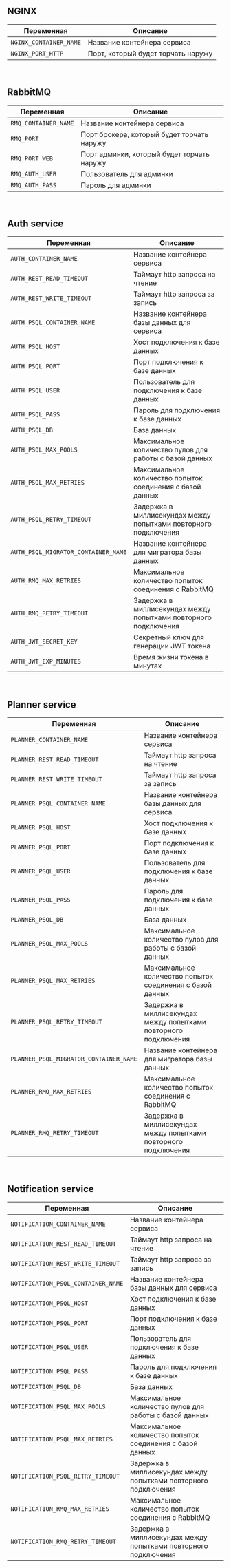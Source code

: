 ## NGINX

| Переменная             | Описание                           |
|------------------------|------------------------------------|
| `NGINX_CONTAINER_NAME` | Название контейнера сервиса        |
| `NGINX_PORT_HTTP`      | Порт, который будет торчать наружу |

<br>

## RabbitMQ

| Переменная           | Описание                                   |
|----------------------|--------------------------------------------|
| `RMQ_CONTAINER_NAME` | Название контейнера сервиса                |
| `RMQ_PORT`           | Порт брокера, который будет торчать наружу |
| `RMQ_PORT_WEB`       | Порт админки, который будет торчать наружу |
| `RMQ_AUTH_USER`      | Пользователь для админки                   |
| `RMQ_AUTH_PASS`      | Пароль для админки                         |

<br>

## Auth service

| Переменная                          | Описание                                                        |
|-------------------------------------|-----------------------------------------------------------------|
| `AUTH_CONTAINER_NAME`               | Название контейнера сервиса                                     |
| `AUTH_REST_READ_TIMEOUT`            | Таймаут http запроса на чтение                                  |
| `AUTH_REST_WRITE_TIMEOUT`           | Таймаут http запроса за запись                                  |
| `AUTH_PSQL_CONTAINER_NAME`          | Название контейнера базы данных для сервиса                     |
| `AUTH_PSQL_HOST`                    | Хост подключения к базе данных                                  |
| `AUTH_PSQL_PORT`                    | Порт подключения к базе данных                                  |
| `AUTH_PSQL_USER`                    | Пользователь для подключения к базе данных                      |
| `AUTH_PSQL_PASS`                    | Пароль для подключения к базе данных                            |
| `AUTH_PSQL_DB`                      | База данных                                                     |
| `AUTH_PSQL_MAX_POOLS`               | Максимальное количество пулов для работы с базой данных         |
| `AUTH_PSQL_MAX_RETRIES`             | Максимальное количество попыток соединения с базой данных       |
| `AUTH_PSQL_RETRY_TIMEOUT`           | Задержка в миллисекундах между попытками повторного подключения |
| `AUTH_PSQL_MIGRATOR_CONTAINER_NAME` | Название контейнера для мигратора базы данных                   |
| `AUTH_RMQ_MAX_RETRIES`              | Максимальное количество попыток соединения с RabbitMQ           |
| `AUTH_RMQ_RETRY_TIMEOUT`            | Задержка в миллисекундах между попытками повторного подключения |
| `AUTH_JWT_SECRET_KEY`               | Секретный ключ для генерации JWT токена                         |
| `AUTH_JWT_EXP_MINUTES`              | Время жизни токена в минутах                                    |

<br>

## Planner service

| Переменная                             | Описание                                                        |
|----------------------------------------|-----------------------------------------------------------------|
| `PLANNER_CONTAINER_NAME`               | Название контейнера сервиса                                     |
| `PLANNER_REST_READ_TIMEOUT`            | Таймаут http запроса на чтение                                  |
| `PLANNER_REST_WRITE_TIMEOUT`           | Таймаут http запроса за запись                                  |
| `PLANNER_PSQL_CONTAINER_NAME`          | Название контейнера базы данных для сервиса                     |
| `PLANNER_PSQL_HOST`                    | Хост подключения к базе данных                                  |
| `PLANNER_PSQL_PORT`                    | Порт подключения к базе данных                                  |
| `PLANNER_PSQL_USER`                    | Пользователь для подключения к базе данных                      |
| `PLANNER_PSQL_PASS`                    | Пароль для подключения к базе данных                            |
| `PLANNER_PSQL_DB`                      | База данных                                                     |
| `PLANNER_PSQL_MAX_POOLS`               | Максимальное количество пулов для работы с базой данных         |
| `PLANNER_PSQL_MAX_RETRIES`             | Максимальное количество попыток соединения с базой данных       |
| `PLANNER_PSQL_RETRY_TIMEOUT`           | Задержка в миллисекундах между попытками повторного подключения |
| `PLANNER_PSQL_MIGRATOR_CONTAINER_NAME` | Название контейнера для мигратора базы данных                   |
| `PLANNER_RMQ_MAX_RETRIES`              | Максимальное количество попыток соединения с RabbitMQ           |
| `PLANNER_RMQ_RETRY_TIMEOUT`            | Задержка в миллисекундах между попытками повторного подключения |

<br>

## Notification service

| Переменная                         | Описание                                                        |
|------------------------------------|-----------------------------------------------------------------|
| `NOTIFICATION_CONTAINER_NAME`      | Название контейнера сервиса                                     |
| `NOTIFICATION_REST_READ_TIMEOUT`   | Таймаут http запроса на чтение                                  |
| `NOTIFICATION_REST_WRITE_TIMEOUT`  | Таймаут http запроса за запись                                  |
| `NOTIFICATION_PSQL_CONTAINER_NAME` | Название контейнера базы данных для сервиса                     |
| `NOTIFICATION_PSQL_HOST`           | Хост подключения к базе данных                                  |
| `NOTIFICATION_PSQL_PORT`           | Порт подключения к базе данных                                  |
| `NOTIFICATION_PSQL_USER`           | Пользователь для подключения к базе данных                      |
| `NOTIFICATION_PSQL_PASS`           | Пароль для подключения к базе данных                            |
| `NOTIFICATION_PSQL_DB`             | База данных                                                     |
| `NOTIFICATION_PSQL_MAX_POOLS`      | Максимальное количество пулов для работы с базой данных         |
| `NOTIFICATION_PSQL_MAX_RETRIES`    | Максимальное количество попыток соединения с базой данных       |
| `NOTIFICATION_PSQL_RETRY_TIMEOUT`  | Задержка в миллисекундах между попытками повторного подключения |
| `NOTIFICATION_RMQ_MAX_RETRIES`     | Максимальное количество попыток соединения с RabbitMQ           |
| `NOTIFICATION_RMQ_RETRY_TIMEOUT`   | Задержка в миллисекундах между попытками повторного подключения |
